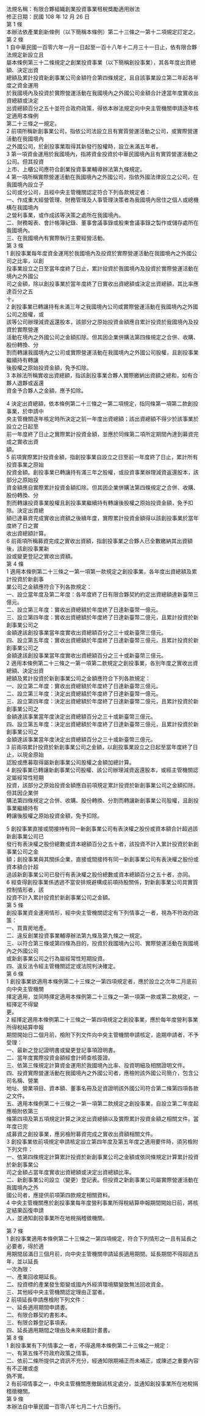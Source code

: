 法規名稱：有限合夥組織創業投資事業租稅獎勵適用辦法  
修正日期：民國 108 年 12 月 26 日  
第 1 條  
本辦法依產業創新條例（以下簡稱本條例）第二十三條之一第十二項規定訂定之。  
第 2 條  
1 自中華民國一百零六年一月一日起至一百十八年十二月三十一日止，依有限合夥法規定新設立且  
屬本條例第三十二條規定之創業投資事業（以下簡稱創投事業），其各年度出資總額、決定出資  
總額及累計投資新創事業公司金額符合第四條規定，且自該事業設立第二年起各年度之資金運用  
於我國境內及投資於實際營運活動在我國境內之外國公司金額合計達當年度實收出資總額或決定  
出資總額百分之五十並符合政府政策，得依本辦法規定向中央主管機關申請逐年核定適用本條例  
第二十三條之一規定。  
2 前項所稱新創事業公司，指依公司法設立且有實質營運活動之公司，或實際營運活動在我國境內  
之外國公司，於創投事業取得其新發行股權時，設立未滿五年者。  
3 第一項資金運用於我國境內，指將資金投資於中華民國境內且有實質營運活動之公司。但其投資  
上市、上櫃公司應符合創業投資事業輔導辦法第九條規定。  
4 第一項所稱實際營運活動在我國境內之外國公司，指依外國法律設立之公司，在我國境內設立子  
公司或分公司，且經中央主管機關認定符合下列各款規定者：  
一、作成重大經營管理、財務管理及人事管理決策者為我國境內居住之個人或總機構在我國境內  
之營利事業，或作成該等決策之處所在我國境內。  
二、財務報表、會計帳簿紀錄、董事會議事錄或股東會議事錄之製作或儲存處所在我國境內。  
三、在我國境內有實際執行主要經營活動。  
第 3 條  
1 創投事業每年度資金運用於我國境內及投資於實際營運活動在我國境內之外國公司之比率，以創  
投事業設立之日至當年度終了日止，累計投資於我國境內及投資於實際營運活動在境內之外國公  
司之金額，除以創投事業於當年度終了日實收出資總額或決定出資總額，其比率應達百分之五  
十。  
2 創投事業已轉讓持有未滿三年之我國境內公司或實際營運活動在我國境內之外國公司之股權，或  
該等公司辦理減資返還股本，該部分之原始投資金額應自累計投資於我國境內及投資於實際營運  
活動在境內之外國公司之金額扣除。但其因企業併購法第四條規定之合併、收購、股份轉換、分  
割而轉讓我國境內之公司或實際營運活動在我國境內之外國公司股權，且創投事業繼續持有轉讓  
後股權之原始投資金額，免予扣除。  
3 本辦法所稱實收出資總額，指該創投事業合夥人實際繳納出資額之總和，如有合夥人退夥或返還  
資金予合夥人之金額，應予扣除。  


4 決定出資總額，依本條例第二十三條之一第二項規定，指同條第一項第二款創投事業，於申請中  
央主管機關逐年核定時所決定之前一年度出資總額；該出資總額不得少於該事業於設立之日起至  
前一年度終了日止之實際累計投資金額，並應於同條第二項所定期間內達到募資完成之實收出資  
額。  
5 前項實際累計投資金額，指創投事業自設立之日至前一年度終了日止，累計所有投資事業之原始  
投資金額。創投事業已轉讓持有滿三年之股權，或投資事業辦理減資返還股本，該部分之原始投  
資金額應自實際累計投資金額扣除。但其因企業併購法第四條規定之合併、收購、股份轉換、分  
割而轉讓投資事業股權且創投事業繼續持有轉讓後股權之原始投資金額，免予扣除。決定出資總  
額已達募資完成實收出資額之後續年度，實際累計投資金額得以該創投事業於當年度終了日之實  
收出資總額計算。  
6 前兩項所稱募資完成之實收出資額，指創投事業之合夥人已全數繳納其出資額後，該創投事業新  
設或變更登記之實收出資額。  
第 4 條  
1 適用本條例第二十三條之一第一項第一款規定之創投事業，各年度出資總額及累計投資於新創事  
業公司之金額應符合下列各款規定：  
一、設立當年度及第二年度：各年度終了日有限合夥契約約定出資總額達新臺幣三億元。  
二、設立第三年度：實收出資總額於年度終了日達新臺幣一億元。  
三、設立第四年度：實收出資總額於年度終了日達新臺幣二億元，且累計投資於新創事業公司之  
金額達該創投事業當年度實收出資總額百分之三十或新臺幣三億元。  
四、設立第五年度：實收出資總額於年度終了日達新臺幣三億元，且累計投資於新創事業公司之  
金額達該創投事業當年度實收出資總額百分之三十或新臺幣三億元。  
2 適用本條例第二十三條之一第一項第二款規定之創投事業，各別年度之實收出資總額、決定出資  
總額及累計投資於新創事業公司之金額應符合下列各款規定：  
一、設立第二年度：實收出資總額於年度終了日達新臺幣三億元。  
二、設立第三年度：決定出資總額於年度終了日達新臺幣一億元。  
三、設立第四年度：決定出資總額於年度終了日達新臺幣二億元，且累計投資於新創事業公司之  
金額達該事業當年度決定出資總額百分之三十或新臺幣三億元。  
四、設立第五年度：決定出資總額於年度終了日達新臺幣三億元，且累計投資於新創事業公司之  
金額達該事業當年度決定出資總額百分之三十或新臺幣三億元。  
3 前兩項累計投資於新創事業公司之金額，以創投事業設立之日起至當年度終了日止，以現金原始  
認股或應募取得屬新創事業公司股權之金額加總計算。  
4 創投事業已轉讓新創事業公司股權、該公司辦理減資返還股本，或經主管機關認定屬經常性短期  
投資，該部分之原始投資金額應自前項規定累計投資於新創事業公司之金額扣除。但其因企業併  
購法第四條規定之合併、收購、股份轉換、分割而轉讓新創事業公司股權，且創投事業繼續持有  
轉讓後股權之原始投資金額，免予扣除。  


5 創投事業直接或間接持有同一新創事業公司有表決權之股份或資本額合計超過該新創事業公司已  
發行有表決權之股份總數或資本總額百分之五十者，該投資不計入累計投資於新創事業公司之金  
額；創投事業與其關係企業，直接或間接持有同一新創事業公司有表決權之股份或資本額合計超  
過該新創事業公司已發行有表決權之股份總數或資本總額百分之五十者，亦同。  
6 經查得創投事業係透過不當安排規避構成前項持股關係，對新創事業公司具實質控制情形者，該  
投資不計入累計投資於新創事業公司之金額。  
第 5 條  
創投事業資金運用情形，經中央主管機關認定有下列情事之一者，視為不符政府政策：  
一、買賣房地產。  
二、違反創業投資事業輔導辦法第九條及第九條之一規定。  
三、以符合第三條或第四條為目的，投資於我國境內公司、實際營運活動在我國境內之外國公司  
或新創事業公司之行為屬經常性短期投資。  
四、違反法令經主管機關認定或法院判決確定。  
第 6 條  
1 創投事業欲適用本條例第二十三條之一第四項規定者，應於設立之次年二月底前向中央主管機關  
擇定適用，並同時擇定適用本條例第二十三條之一第一項第一款或第二款規定，一經擇定不得變  
更。  
2 經擇定適用本條例第二十三條之一第四項規定之創投事業，應於每年度營利事業所得稅結算申報  
期間開始日二個月前，檢附下列文件向中央主管機關申請核定，逾期申請者，不予受理：  
一、最新之登記證明書或變更登記事項證明書。  
二、當年度實際投資金額經會計師查核簽證。  
三、依第三條規定計算資金運用於我國境內比率、投資明細及相關證明文件。  
四、投資實際營運活動在我國境內之外國公司者，應檢附該外國公司簡介，包含公司名稱、營業  
地址、營業項目、資本額、董事名冊及足資證明該外國公司符合第二條第四項各款之文件。  
五、適用本條例第二十三條之一第一項第二款規定之創投事業，自設立第二年度起應檢附依第三  
條第四項及第五項規定計算之決定出資總額以及實際累計投資金額之相關文件。當年度已完  
成募資之創投事業，應另檢附募資完成之實收出資額相關文件。  
3 創投事業依前項規定申請核定設立第四年度及第五年度之適用要件時，須另檢附下列文件：  
一、依第四條規定計算累計投資於新創事業公司之金額或依同條規定計算累計投資於新創事業公  
司之金額占當年度實收出資總額或決定出資總額比率。  
二、新創事業公司設立（變更）登記表。但投資之新創事業公司屬實際營運活動在我國境內之外  
國公司者，應提供前項第四款規定相關資料。  
4 中央主管機關應於創投事業每年度營利事業所得稅結算申報期間開始日前，將核定結果函復申請  
人，並通知創投事業所在地稅捐稽徵機關。  


第 7 條  
1 創投事業適用本條例第二十三條之一第四項規定，符合下列情形之一且有延長之必要者，得於適  
用期間屆滿日三個月前，向中央主管機關申請延長適用期間。延長期間不得超過五年，並以延長  
一次為限：  
一、產業回收期延長。  
二、投資標的產業發生鉅變或國內外經濟環境驟變致無法回收資金。  
三、其他經中央主管機關認定理由正當者。  
2 前項延長申請應檢附下列文件：  
一、延長適用期間申請書。  
二、有限合夥契約書影本。  
三、有限合夥登記事項表。  
四、延長適用期間之理由及未來規劃計畫書。  
第 8 條  
1 創投事業有下列情事之一者，不得適用本條例第二十三條之一規定：  
一、有第五條不符政府政策之情事。  
二、依前二條所提供之資訊不充分，經通知限期補正而未補正，或陳述之重要內容有不正確或虛  
偽不實。  
2 有前項情事之一，中央主管機關應撤銷該核定處分，並通知創投事業所在地稅捐稽徵機關。  
第 9 條  
本辦法自中華民國一百零八年七月二十六日施行。  


